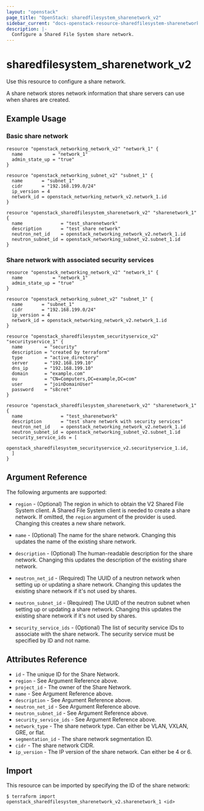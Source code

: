 ```yaml
---
layout: "openstack"
page_title: "OpenStack: sharedfilesystem_sharenetwork_v2"
sidebar_current: "docs-openstack-resource-sharedfilesystem-sharenetwork-v2"
description: |-
  Configure a Shared File System share network.
---
```


# sharedfilesystem\_sharenetwork\_v2

Use this resource to configure a share network.

A share network stores network information that share servers can use when
shares are created.

## Example Usage

### Basic share network

```hcl
resource "openstack_networking_network_v2" "network_1" {
  name           = "network_1"
  admin_state_up = "true"
}

resource "openstack_networking_subnet_v2" "subnet_1" {
  name       = "subnet_1"
  cidr       = "192.168.199.0/24"
  ip_version = 4
  network_id = openstack_networking_network_v2.network_1.id
}

resource "openstack_sharedfilesystem_sharenetwork_v2" "sharenetwork_1" {
  name              = "test_sharenetwork"
  description       = "test share network"
  neutron_net_id    = openstack_networking_network_v2.network_1.id
  neutron_subnet_id = openstack_networking_subnet_v2.subnet_1.id
}
```

### Share network with associated security services

```hcl
resource "openstack_networking_network_v2" "network_1" {
  name           = "network_1"
  admin_state_up = "true"
}

resource "openstack_networking_subnet_v2" "subnet_1" {
  name       = "subnet_1"
  cidr       = "192.168.199.0/24"
  ip_version = 4
  network_id = openstack_networking_network_v2.network_1.id
}

resource "openstack_sharedfilesystem_securityservice_v2" "securityservice_1" {
  name        = "security"
  description = "created by terraform"
  type        = "active_directory"
  server      = "192.168.199.10"
  dns_ip      = "192.168.199.10"
  domain      = "example.com"
  ou          = "CN=Computers,DC=example,DC=com"
  user        = "joinDomainUser"
  password    = "s8cret"
}

resource "openstack_sharedfilesystem_sharenetwork_v2" "sharenetwork_1" {
  name              = "test_sharenetwork"
  description       = "test share network with security services"
  neutron_net_id    = openstack_networking_network_v2.network_1.id
  neutron_subnet_id = openstack_networking_subnet_v2.subnet_1.id
  security_service_ids = [
    openstack_sharedfilesystem_securityservice_v2.securityservice_1.id,
  ]
}
```

## Argument Reference

The following arguments are supported:

* `region` - (Optional) The region in which to obtain the V2 Shared File System client.
    A Shared File System client is needed to create a share network. If omitted, the
    `region` argument of the provider is used. Changing this creates a new
    share network.

* `name` - (Optional) The name for the share network. Changing this updates the name
    of the existing share network.

* `description` - (Optional) The human-readable description for the share network.
    Changing this updates the description of the existing share network.

* `neutron_net_id` - (Required) The UUID of a neutron network when setting up or updating
    a share network. Changing this updates the existing share network if it's not used by
    shares.

* `neutron_subnet_id` - (Required) The UUID of the neutron subnet when setting up or
    updating a share network. Changing this updates the existing share network if it's
    not used by shares.

* `security_service_ids` - (Optional) The list of security service IDs to associate with
    the share network. The security service must be specified by ID and not name.

## Attributes Reference

* `id` - The unique ID for the Share Network.
* `region` - See Argument Reference above.
* `project_id` - The owner of the Share Network.
* `name` - See Argument Reference above.
* `description` - See Argument Reference above.
* `neutron_net_id` - See Argument Reference above.
* `neutron_subnet_id` - See Argument Reference above.
* `security_service_ids` - See Argument Reference above.
* `network_type` - The share network type. Can either be VLAN, VXLAN, GRE, or flat.
* `segmentation_id` - The share network segmentation ID.
* `cidr` - The share network CIDR.
* `ip_version` - The IP version of the share network. Can either be 4 or 6.

## Import

This resource can be imported by specifying the ID of the share network:

```
$ terraform import openstack_sharedfilesystem_sharenetwork_v2.sharenetwork_1 <id>
```

